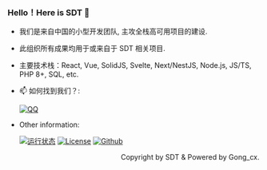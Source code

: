 ### Hello！Here is SDT 👋

- 我们是来自中国的小型开发团队, 主攻全栈高可用项目的建设.
- 此组织所有成果均用于或来自于 SDT 相关项目.
- 主要技术栈：React, Vue, SolidJS, Svelte, Next/NestJS, Node.js, JS/TS, PHP 8+, SQL, etc.
- 📫 如何找到我们？:

   [![QQ](https://img.shields.io/static/v1?label=%E8%85%BE%E8%AE%AF%20QQ&message=652989586&color=orange&style=for-the-badge&labelColor=blue)](https://jq.qq.com/?_wv=1027&k=qSMikkdU)

- Other information:

   [![运行状态](https://img.shields.io/website?down_color=red&down_message=Offline&label=%E5%B8%85%E9%94%85%E7%BD%91%E7%AB%99&style=for-the-badge&up_color=green&up_message=Online&url=https%3A%2F%2Fwww.sgguo.com)](https://www.sgguo.com)   [![License](https://img.shields.io/github/license/Sgguo-Development-Team/.github?label=%E6%88%91%E4%BB%AC%E6%AD%A3%E5%9C%A8%E4%BD%BF%E7%94%A8&logo=apache&style=for-the-badge)](https://www.apache.org/licenses/LICENSE-2.0.html)   [![Github](https://img.shields.io/github/followers/Sgguo-Development-Team?label=%E6%AD%A3%E5%9C%A8%E5%85%B3%E6%B3%A8%E5%BC%80%E5%8F%91%E5%B0%8F%E7%BB%84&logo=github&style=for-the-badge)](https://github.com/Sgguo-Development-Team)

<p align="right">Copyright by SDT & Powered by Gong_cx.</p>
